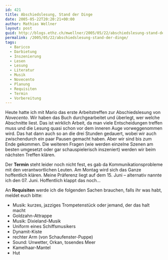 ```yaml
---
id: 421
title: Abschiedslesung, Stand der Dinge
date: 2005-05-22T20:20:21+00:00
author: Mathias Wellner
layout: post
guid: http://blogs.ethz.ch/mwellner/2005/05/22/abschiedslesung-stand-der-dinge/
permalink: /2005/05/22/abschiedslesung-stand-der-dinge/
tags:
  - Baricco
  - Darbietung
  - Inszenierung
  - Lesen
  - Lesung
  - Literatur
  - Musik
  - Novecento
  - Planung
  - Requisiten
  - Termin
  - Vorbereitung
---
```

Heute hatte ich mit Mario das erste Arbeitstreffen zur Abschiedslesung von _Novecento_. Wir haben das Buch durchgearbeitet und überlegt, wer welche Abschnitte liest. Das ist wirklich Arbeit, da man viele Entscheidungen treffen muss und die Lesung quasi schon vor dem inneren Auge vorweggenommen wird. Das hat dann auch so an die drei Stunden gedauert, wobei wir auch zwischendurch ein paar Pausen gemacht haben. Aber wir sind bis zum Ende gekommen. Die weiteren Fragen (wie werden einzelne Szenen am besten umgesetzt oder gar schauspielerisch inszeniert) werden wir beim nächsten Treffen klären.

Der **Termin** steht leider noch nicht fest, es gab da Kommunikationsprobleme mit den verantwortlichen Leuten. Am Montag wird sich das Ganze hoffentlich klären. Meine Präferenz liegt auf dem 15.&#160;Juni &#8211; alternativ nannte ich den 07.&#160;Juni. Hoffentlich klappt das noch&#8230;

An **Requisiten** werde ich die folgenden Sachen brauchen, falls ihr was habt, meldet euch bitte:

  * Musik: kurzes, jazziges Trompetenstück oder jemand, der das halt macht
  * Goldzahn-Attrappe
  * Musik: Dixieland-Musik
  * Uniform eines Schiffsmusikers
  * Dynamit-Kiste
  * rechter Arm (von Schaufenster-Puppe)
  * Sound: Unwetter, Orkan, tosendes Meer
  * Kamelhaar-Mantel
  * Hut